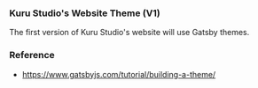### Kuru Studio's Website Theme (V1)

The first version of Kuru Studio's website will use Gatsby themes.

### Reference
- https://www.gatsbyjs.com/tutorial/building-a-theme/
